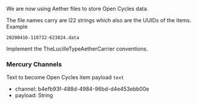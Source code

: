 We are now using Aether files to store Open Cycles data.

The file names carry are l22 strings which also are the UUIDs of the items. Example

```
20200416-110732-623024.data
```

Implement the TheLucilleTypeAetherCarrier conventions.

### Mercury Channels

Text to become Open Cycles item payload `text`

- channel: b4efb93f-488d-4984-96bd-d4e453ebb00e
- payload: String